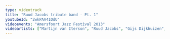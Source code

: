 ```yaml
---
type: videotrack
title: "Ruud Jacobs tribute band - Pt. 1"
youtubeId: "2wkPAA41OdU"
videoevents: "Amersfoort Jazz Festival 2013"
videoartists: ["Martijn van Iterson", "Ruud Jacobs", "Gijs Dijkhuizen", "Peter Beets", "Ferdinand Povel"]
---
```

